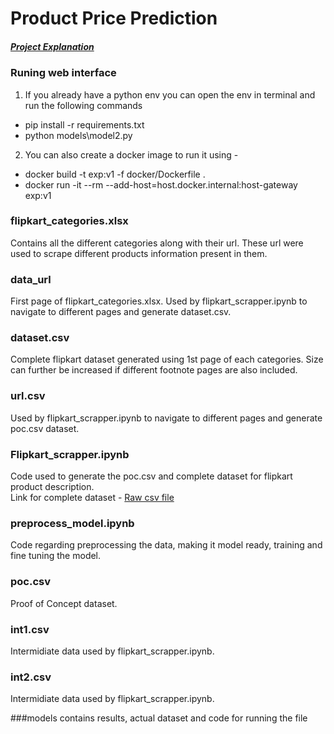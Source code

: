 # Product Price Prediction
##### [Project Explanation](https://medium.com/@priyankkhanna2001/product-price-prediction-using-flipkart-data-934e227da5f8)
### Runing web interface
1) If you already have a python env you can open the env in terminal and run the following commands
- pip install -r requirements.txt
- python models\model2.py

2) You can also create a docker image to run it using -
- docker build -t exp:v1 -f docker/Dockerfile .
- docker run -it --rm --add-host=host.docker.internal:host-gateway exp:v1

### flipkart_categories.xlsx
Contains all the different categories along with their url. These url were used to scrape different products information present in them.
### data_url
First page of flipkart_categories.xlsx. Used by flipkart_scrapper.ipynb to navigate to different pages and generate dataset.csv.
### dataset.csv
Complete flipkart dataset generated using 1st page of each categories. Size can further be increased if different footnote pages are also included.
### url.csv
Used by flipkart_scrapper.ipynb to navigate to different pages and generate poc.csv dataset.
### Flipkart_scrapper.ipynb
Code used to generate the poc.csv and complete dataset for flipkart product description. \
Link for complete dataset - [Raw csv file](https://raw.githubusercontent.com/priyankkhanna/product_price_prediction/main/models/dataset.csv)
### preprocess_model.ipynb
Code regarding preprocessing the data, making it model ready, training and fine tuning the model.
### poc.csv
Proof of Concept dataset.
### int1.csv
Intermidiate data used by flipkart_scrapper.ipynb.
### int2.csv
Intermidiate data used by flipkart_scrapper.ipynb.

###models contains results, actual dataset and code for running the file
